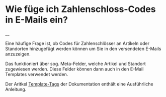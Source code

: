 #  Wie füge ich Zahlenschloss-Codes in E-Mails ein?

__

Eine häufige Frage ist, ob Codes für Zahlenschlösser an Artikeln oder
Standorten hinzugefügt werden können um Sie in den versendeten E-Mails
anzuzeigen.

Das funktioniert über sog. Meta-Felder, welche Artikel und Standort zugewiesen
werden. Diese Felder können dann auch in den E-Mail Templates verwendet
werden.

Der Aritkel [Template-Tags](/dokumentation/einstellungen/template-tags#eigene-metafelder-fur-standorte-und-artikel-verwenden) der Dokumentation enthält eine Ausführliche Anleitung.
